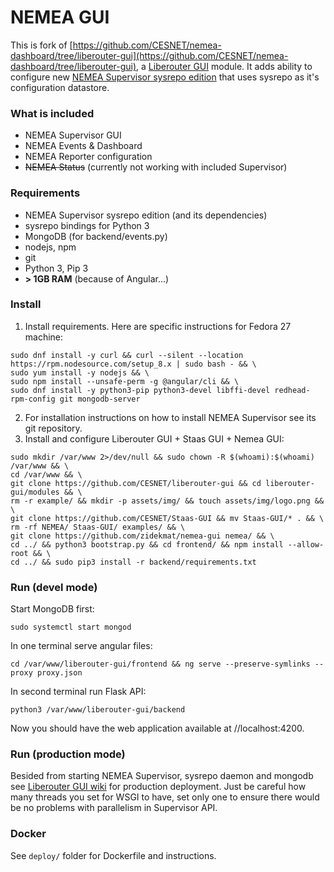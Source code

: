 # NEMEA GUI

This is fork of [https://github.com/CESNET/nemea-dashboard/tree/liberouter-gui](https://github.com/CESNET/nemea-dashboard/tree/liberouter-gui), a [Liberouter GUI](https://github.com/CESNET/liberouter-gui) module. It adds ability to configure new [NEMEA Supervisor sysrepo edition](https://github.com/zidekmat/nemea-supervisor-sysrepo-edition) that uses sysrepo as it's configuration datastore. 

### What is included

 * NEMEA Supervisor GUI
 * NEMEA Events & Dashboard
 * NEMEA Reporter configuration
 * ~~NEMEA Status~~ (currently not working with included Supervisor)

### Requirements
 * NEMEA Supervisor sysrepo edition (and its dependencies)
 * sysrepo bindings for Python 3
 * MongoDB (for backend/events.py)
 * nodejs, npm
 * git
 * Python 3, Pip 3
 * **> 1GB RAM** (because of Angular...)


### Install
1) Install requirements. Here are specific instructions for Fedora 27 machine:
```
sudo dnf install -y curl && curl --silent --location https://rpm.nodesource.com/setup_8.x | sudo bash - && \
sudo yum install -y nodejs && \
sudo npm install --unsafe-perm -g @angular/cli && \
sudo dnf install -y python3-pip python3-devel libffi-devel redhead-rpm-config git mongodb-server
```

2) For installation instructions on how to install NEMEA Supervisor see its git repository.
3) Install and configure Liberouter GUI + Staas GUI + Nemea GUI:
```
sudo mkdir /var/www 2>/dev/null && sudo chown -R $(whoami):$(whoami) /var/www && \
cd /var/www && \
git clone https://github.com/CESNET/liberouter-gui && cd liberouter-gui/modules && \
rm -r example/ && mkdir -p assets/img/ && touch assets/img/logo.png && \
git clone https://github.com/CESNET/Staas-GUI && mv Staas-GUI/* . && \
rm -rf NEMEA/ Staas-GUI/ examples/ && \
git clone https://github.com/zidekmat/nemea-gui nemea/ && \
cd ../ && python3 bootstrap.py && cd frontend/ && npm install --allow-root && \
cd ../ && sudo pip3 install -r backend/requirements.txt
```

### Run (devel mode)
Start MongoDB first:
```
sudo systemctl start mongod
```
In one terminal serve angular files:
```
cd /var/www/liberouter-gui/frontend && ng serve --preserve-symlinks --proxy proxy.json
```

In second terminal run Flask API:
```
python3 /var/www/liberouter-gui/backend
```
Now you should have the web application available at //localhost:4200.

### Run (production mode)
Besided from starting NEMEA Supervisor, sysrepo daemon and mongodb see [Liberouter GUI wiki](https://github.com/CESNET/liberouter-gui/wiki/Deploying-LiberouterGUI) for production deployment. Just be careful how many threads you set for WSGI to have, set only one to ensure there would be no problems with parallelism in Supervisor API.


### Docker
See `deploy/` folder for Dockerfile and instructions.
